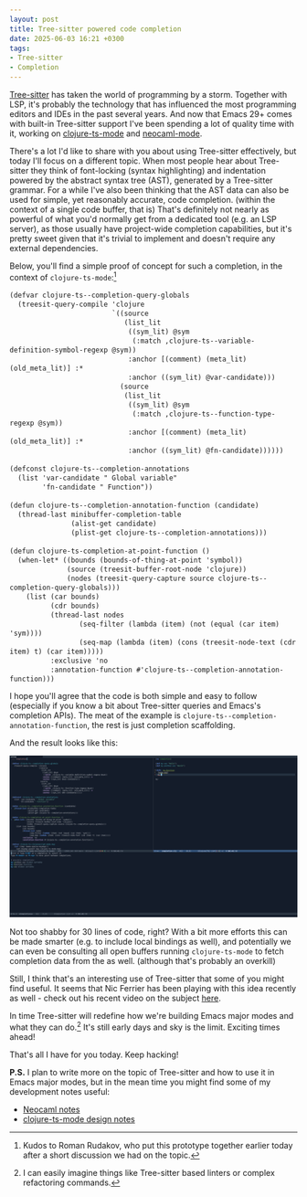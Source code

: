 ```yaml
---
layout: post
title: Tree-sitter powered code completion
date: 2025-06-03 16:21 +0300
tags:
- Tree-sitter
- Completion
---
```


[Tree-sitter](https://tree-sitter.github.io/tree-sitter/) has taken the world of programming by a storm.
Together with LSP, it's probably the technology that has influenced the
most programming editors and IDEs in the past several years.
And now that Emacs 29+ comes with built-in Tree-sitter support
I've been spending a lot of quality time with it, working
on [clojure-ts-mode](https://github.com/clojure-emacs/clojure-ts-mode) and [neocaml-mode](https://github.com/bbatsov/neocaml/).

There's a lot I'd like to share with you about using Tree-sitter effectively, but
today I'll focus on a different topic. When most people hear about Tree-sitter
they think of font-locking (syntax highlighting) and indentation powered by
the abstract syntax tree (AST), generated by a Tree-sitter grammar.
For a while I've also been thinking that the AST data can also be used
for simple, yet reasonably accurate, code completion. (within the context of
a single code buffer, that is) That's definitely not nearly as powerful
of what you'd normally get from a dedicated tool (e.g. an LSP server), as
those usually have project-wide completion capabilities, but it's pretty
sweet given that it's trivial to implement and doesn't require any
external dependencies.

Below, you'll find a simple proof of concept for such a completion, in the context
of `clojure-ts-mode`:[^1]

```emacs-lisp
(defvar clojure-ts--completion-query-globals
  (treesit-query-compile 'clojure
                         `((source
                            (list_lit
                             ((sym_lit) @sym
                              (:match ,clojure-ts--variable-definition-symbol-regexp @sym))
                             :anchor [(comment) (meta_lit) (old_meta_lit)] :*
                             :anchor ((sym_lit) @var-candidate)))
                           (source
                            (list_lit
                             ((sym_lit) @sym
                              (:match ,clojure-ts--function-type-regexp @sym))
                             :anchor [(comment) (meta_lit) (old_meta_lit)] :*
                             :anchor ((sym_lit) @fn-candidate))))))

(defconst clojure-ts--completion-annotations
  (list 'var-candidate " Global variable"
        'fn-candidate " Function"))

(defun clojure-ts--completion-annotation-function (candidate)
  (thread-last minibuffer-completion-table
               (alist-get candidate)
               (plist-get clojure-ts--completion-annotations)))

(defun clojure-ts-completion-at-point-function ()
  (when-let* ((bounds (bounds-of-thing-at-point 'symbol))
              (source (treesit-buffer-root-node 'clojure))
              (nodes (treesit-query-capture source clojure-ts--completion-query-globals)))
    (list (car bounds)
          (cdr bounds)
          (thread-last nodes
                 (seq-filter (lambda (item) (not (equal (car item) 'sym))))
                 (seq-map (lambda (item) (cons (treesit-node-text (cdr item) t) (car item)))))
          :exclusive 'no
          :annotation-function #'clojure-ts--completion-annotation-function)))
```

I hope you'll agree that the code is both simple and easy to follow (especially
if you know a bit about Tree-sitter queries and Emacs's completion APIs). The
meat of the example is `clojure-ts--completion-annotation-function`, the rest is
just completion scaffolding.

And the result looks like this:

![clojure-ts-completion.png](/assets/images/clojure-ts-completion.png)

Not too shabby for 30 lines of code, right? With a bit more efforts this can be made
smarter (e.g. to include local bindings as well), and potentially we can even be
consulting all open buffers running `clojure-ts-mode` to fetch completion data
from the as well. (although that's probably an overkill)

Still, I think that's an interesting use of Tree-sitter that some of you might
find useful.  It seems that Nic Ferrier has been playing with this idea recently
as well - check out his recent video on the subject
[here](https://www.youtube.com/watch?v=Lt7vSgV2pv0).

In time Tree-sitter will redefine how we're building Emacs major modes and what they can do.[^2]
It's still early days and sky is the limit. Exciting times ahead!

That's all I have for you today. Keep hacking!

**P.S.** I plan to write more on the topic of Tree-sitter and how to use it
in Emacs major modes, but in the mean time you might find some of my development notes
useful:

- [Neocaml notes](https://github.com/bbatsov/neocaml/?tab=readme-ov-file#development-notes)
- [clojure-ts-mode design notes](https://github.com/clojure-emacs/clojure-ts-mode/blob/main/doc/design.md)

[^1]: Kudos to Roman Rudakov, who put this prototype together earlier today after a short discussion we had on the topic.
[^2]: I can easily imagine things like Tree-sitter based linters or complex refactoring commands.
